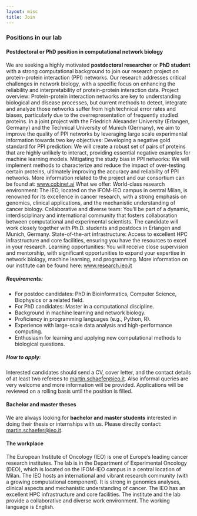 ```yaml
---
layout: misc
title: Join
---
```

### Positions in our lab

#### Postdoctoral or PhD position in computational network biology
We are seeking a highly motivated **postdoctoral researcher** or **PhD student** with a strong computational background to join our research project on protein-protein interaction (PPI) networks. Our research addresses critical challenges in network biology, with a specific focus on enhancing the reliability and interpretability of protein-protein interaction data.
Project overview:
Protein-protein interaction networks are key to understanding biological and disease processes, but current methods to detect, integrate and analyze those networks suffer from high technical error rates and biases, particularly due to the overrepresentation of frequently studied proteins. In a joint project with the Friedrich Alexander University (Erlangen, Germany) and the Technical University of Munich (Germany), we aim to improve the quality of PPI networks by leveraging large scale experimental information towards two key objectives:
Developing a negative gold standard for PPI prediction: We will create a robust set of pairs of proteins that are highly unlikely to interact, providing essential negative examples for machine learning models.
Mitigating the study bias in PPI networks: We will implement methods to characterize and reduce the impact of over-testing certain proteins, ultimately improving the accuracy and reliability of PPI networks.
More information related to the project and our consortium can be found at: www.cobinet.ai
What we offer:
World-class research environment: The IEO, located on the IFOM-IEO campus in central Milan, is renowned for its excellence in cancer research, with a strong emphasis on genomics, clinical applications, and the mechanistic understanding of cancer biology.
Collaborative and diverse team: You’ll be part of a dynamic, interdisciplinary and international community that fosters collaboration between computational and experimental scientists. The candidate will work closely together with Ph.D. students and postdocs in Erlangen and Munich, Germany.
State-of-the-art infrastructure: Access to excellent HPC infrastructure and core facilities, ensuring you have the resources to excel in your research.
Learning opportunities: You will receive close supervision and mentorship, with significant opportunities to expand your expertise in network biology, machine learning, and programming.
More information on our institute can be found here: www.research.ieo.it

##### Requirements:
* For postdoc candidates: PhD in Bioinformatics, Computer Science, Biophysics or a related field.
* For PhD candidates: Master in a computational discipline.
* Background in machine learning and network biology.
* Proficiency in programming languages (e.g., Python, R).
* Experience with large-scale data analysis and high-performance computing.
* Enthusiasm for learning and applying new computational methods to biological questions.

##### How to apply:
Interested candidates should send a CV, cover letter, and the contact details of at least two referees to martin.schaefer@ieo.it. Also informal queries are very welcome and more information will be provided. Applications will be reviewed on a rolling basis until the position is filled.

#### Bachelor and master theses

We are always looking for **bachelor and master students** interested in doing their thesis or internships with us. Please directly contact: martin.schaefer@ieo.it.


#### The workplace

The European Institute of Oncology (IEO) is one of Europe’s leading cancer research institutes. The lab is in the Department of Experimental Oncology (DEO), which is located on the IFOM-IEO campus in a central location of Milan. The IEO hosts an international and vibrant research community (with a growing computational component). It is strong in genomics analyses, clinical aspects and mechanistic understanding of cancer. The IEO has an excellent HPC infrastructure and core facilities. The institute and the lab provide a collaborative and diverse work environment. The working language is English.
